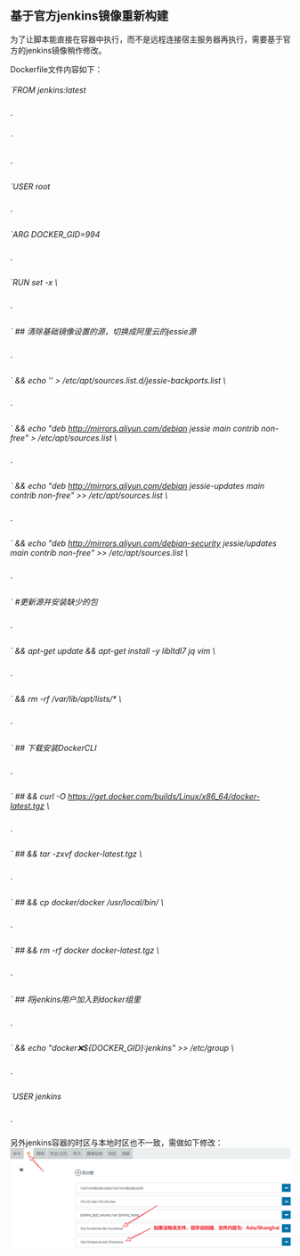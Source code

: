 ## 基于官方jenkins镜像重新构建

为了让脚本能直接在容器中执行，而不是远程连接宿主服务器再执行，需要基于官方的jenkins镜像稍作修改。

Dockerfile文件内容如下：

###### `FROM jenkins:latest
`

###### `
`

###### `USER root
`

###### `ARG DOCKER_GID=994
`

###### `RUN set -x \
`

###### `	## 清除基础镜像设置的源，切换成阿里云的jessie源
`

###### `	&& echo '' > /etc/apt/sources.list.d/jessie-backports.list \
`

###### `	&& echo "deb http://mirrors.aliyun.com/debian jessie main contrib non-free" > /etc/apt/sources.list \
`

###### `	&& echo "deb http://mirrors.aliyun.com/debian jessie-updates main contrib non-free" >> /etc/apt/sources.list \
`

###### `	&& echo "deb http://mirrors.aliyun.com/debian-security jessie/updates main contrib non-free" >> /etc/apt/sources.list \
`

###### `	#更新源并安装缺少的包
`

###### `	&& apt-get update && apt-get install -y libltdl7 jq vim \
`

###### `	&& rm -rf /var/lib/apt/lists/* \
`

###### `	## 下载安装DockerCLI
`

###### `	## && curl -O https://get.docker.com/builds/Linux/x86_64/docker-latest.tgz \
`

###### `	## && tar -zxvf docker-latest.tgz \
`

###### `	## && cp docker/docker /usr/local/bin/ \
`

###### `	## && rm -rf docker docker-latest.tgz \
`

###### `	## 将jenkins用户加入到docker组里
`

###### `	&& echo "docker:x:${DOCKER_GID}:jenkins" >> /etc/group \
`

###### `USER jenkins
`

另外jenkins容器的时区与本地时区也不一致，需做如下修改：  
![](/assets/26.png)



